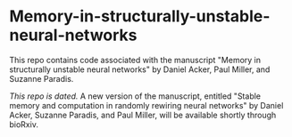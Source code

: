 # Memory-in-structurally-unstable-neural-networks

This repo contains code associated with the manuscript "Memory in structurally unstable neural networks" by Daniel Acker, Paul Miller, and Suzanne Paradis.

*This repo is dated.* A new version of the manuscript, entitled "Stable memory and computation in randomly rewiring neural networks"
by Daniel Acker, Suzanne Paradis, and Paul Miller, will be available shortly through bioRxiv.
